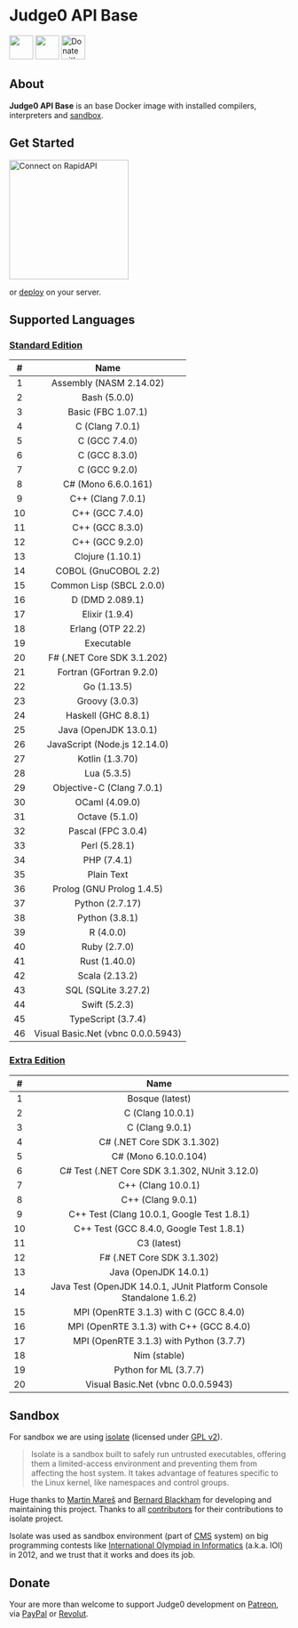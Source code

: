 # Judge0 API Base
<a href="https://www.producthunt.com/posts/judge0-ide" target="_blank"><img src="https://api.producthunt.com/widgets/embed-image/v1/featured.svg?post_id=179885&theme=light" alt="" height="43px" /></a>
<a href="https://patreon.com/hermanzdosilovic" target="_blank"><img src="https://c5.patreon.com/external/logo/become_a_patron_button@2x.png" alt="" height="43px" /></a>
<a href="https://paypal.me/hermanzdosilovic" target="_blank"><img src="https://www.paypalobjects.com/en_US/i/btn/btn_donateCC_LG.gif" alt="Donate with PayPal" height="43px" /></a>

## About
**Judge0 API Base** is an base Docker image with installed compilers, interpreters and [sandbox](https://github.com/ioi/isolate).

## Get Started
<a href="https://rapidapi.com/hermanzdosilovic/api/judge0" target="_blank"><img src="https://storage.googleapis.com/code-snippets/connect-on-rapidapi-light.png" width="215px" alt="Connect on RapidAPI"></a>
<span style="margin-left: 20px"></span>

or [deploy](https://github.com/judge0/api/blob/master/CHANGELOG.md#deployment-procedure) on your server.

## Supported Languages
### [Standard Edition](https://rapidapi.com/hermanzdosilovic/api/judge0)
|#|Name|
|:---:|:---:|
|1|Assembly (NASM 2.14.02)|
|2|Bash (5.0.0)|
|3|Basic (FBC 1.07.1)|
|4|C (Clang 7.0.1)|
|5|C (GCC 7.4.0)|
|6|C (GCC 8.3.0)|
|7|C (GCC 9.2.0)|
|8|C# (Mono 6.6.0.161)|
|9|C++ (Clang 7.0.1)|
|10|C++ (GCC 7.4.0)|
|11|C++ (GCC 8.3.0)|
|12|C++ (GCC 9.2.0)|
|13|Clojure (1.10.1)|
|14|COBOL (GnuCOBOL 2.2)|
|15|Common Lisp (SBCL 2.0.0)|
|16|D (DMD 2.089.1)|
|17|Elixir (1.9.4)|
|18|Erlang (OTP 22.2)|
|19|Executable|
|20|F# (.NET Core SDK 3.1.202)|
|21|Fortran (GFortran 9.2.0)|
|22|Go (1.13.5)|
|23|Groovy (3.0.3)|
|24|Haskell (GHC 8.8.1)|
|25|Java (OpenJDK 13.0.1)|
|26|JavaScript (Node.js 12.14.0)|
|27|Kotlin (1.3.70)|
|28|Lua (5.3.5)|
|29|Objective-C (Clang 7.0.1)|
|30|OCaml (4.09.0)|
|31|Octave (5.1.0)|
|32|Pascal (FPC 3.0.4)|
|33|Perl (5.28.1)|
|34|PHP (7.4.1)|
|35|Plain Text|
|36|Prolog (GNU Prolog 1.4.5)|
|37|Python (2.7.17)|
|38|Python (3.8.1)|
|39|R (4.0.0)|
|40|Ruby (2.7.0)|
|41|Rust (1.40.0)|
|42|Scala (2.13.2)|
|43|SQL (SQLite 3.27.2)|
|44|Swift (5.2.3)|
|45|TypeScript (3.7.4)|
|46|Visual Basic<span>.</span>Net (vbnc 0.0.0.5943)|

### [Extra Edition](https://rapidapi.com/hermanzdosilovic/api/judge0-extra)
|#|Name|
|:---:|:---:|
|1|Bosque (latest)|
|2|C (Clang 10.0.1)|
|3|C (Clang 9.0.1)|
|4|C# (.NET Core SDK 3.1.302)|
|5|C# (Mono 6.10.0.104)|
|6|C# Test (.NET Core SDK 3.1.302, NUnit 3.12.0)|
|7|C++ (Clang 10.0.1)|
|8|C++ (Clang 9.0.1)|
|9|C++ Test (Clang 10.0.1, Google Test 1.8.1)|
|10|C++ Test (GCC 8.4.0, Google Test 1.8.1)|
|11|C3 (latest)|
|12|F# (.NET Core SDK 3.1.302)|
|13|Java (OpenJDK 14.0.1)|
|14|Java Test (OpenJDK 14.0.1, JUnit Platform Console Standalone 1.6.2)|
|15|MPI (OpenRTE 3.1.3) with C (GCC 8.4.0)|
|16|MPI (OpenRTE 3.1.3) with C++ (GCC 8.4.0)|
|17|MPI (OpenRTE 3.1.3) with Python (3.7.7)|
|18|Nim (stable)|
|19|Python for ML (3.7.7)|
|20|Visual Basic<span>.</span>Net (vbnc 0.0.0.5943)|

## Sandbox
For sandbox we are using [isolate](https://github.com/ioi/isolate) (licensed under [GPL v2](https://github.com/ioi/isolate/blob/master/LICENSE)).

>Isolate is a sandbox built to safely run untrusted executables, offering them a limited-access environment and preventing them from affecting the host system. It takes advantage of features specific to the Linux kernel, like namespaces and control groups.

Huge thanks to [Martin Mareš](https://github.com/gollux) and [Bernard Blackham](https://github.com/bblackham) for developing and maintaining this project. Thanks to all [contributors](https://github.com/ioi/isolate/graphs/contributors) for their contributions to isolate project.

Isolate was used as sandbox environment (part of [CMS](https://github.com/cms-dev/cms) system) on big programming contests like [International Olympiad in Informatics](http://www.ioinformatics.org/index.shtml) (a.k.a. IOI) in 2012, and we trust that it works and does its job.

## Donate
Your are more than welcome to support Judge0 development on [Patreon](https://www.patreon.com/hermanzdosilovic), via [PayPal](https://paypal.me/hermanzdosilovic) or [Revolut](https://pay.revolut.com/profile/hermancy5).
